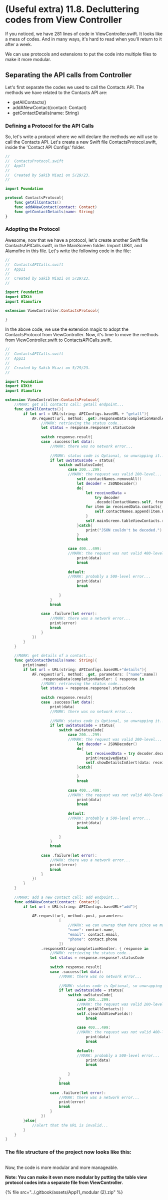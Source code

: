 # (Useful extra) 11.8. Decluttering codes from View Controller

If you noticed, we have 281 lines of code in ViewController.swift. It looks like a mess of codes. And in many ways, it's hard to read when you'll return to it after a week.

We can use protocols and extensions to put the code into multiple files to make it more modular.

## Separating the API calls from Controller

Let's first separate the codes we used to call the Contacts API. The methods we have related to the Contacts API are:

* getAllContacts()
* addANewContact(contact: Contact)
* getContactDetails(name: String)

### Defining a Protocol for the API Calls

So, let's write a protocol where we will declare the methods we will use to call the Contacts API. Let's create a new Swift file ContactsProtocol.swift, inside the 'Contact API Configs' folder.

```swift
//
//  ContactsProtocol.swift
//  App11
//
//  Created by Sakib Miazi on 5/29/23.
//

import Foundation

protocol ContactsProtocol{
    func getAllContacts()
    func addANewContact(contact: Contact)
    func getContactDetails(name: String)
}
```

### Adopting the Protocol

Awesome, now that we have a protocol, let's create another Swift file ContactsAPICalls.swift, in the MainScreen folder. Import UIKit, and Alamofire in this file. Let's write the following code in the file:

```swift
//
//  ContactsAPICalls.swift
//  App11
//
//  Created by Sakib Miazi on 5/29/23.
//

import Foundation
import UIKit
import Alamofire

extension ViewController:ContactsProtocol{
    
}
```

In the above code, we use the extension magic to adopt the ContactsProtocol from ViewController. Now, it's time to move the methods from ViewController.swift to ContactsAPICalls.swift.

```swift
//
//  ContactsAPICalls.swift
//  App11
//
//  Created by Sakib Miazi on 5/29/23.
//

import Foundation
import UIKit
import Alamofire

extension ViewController:ContactsProtocol{
    //MARK: get all contacts call: getall endpoint...
    func getAllContacts(){
        if let url = URL(string: APIConfigs.baseURL + "getall"){
            AF.request(url, method: .get).responseData(completionHandler: { response in
                //MARK: retrieving the status code...
                let status = response.response?.statusCode
                
                switch response.result{
                case .success(let data):
                    //MARK: there was no network error...
                    
                    //MARK: status code is Optional, so unwrapping it...
                    if let uwStatusCode = status{
                        switch uwStatusCode{
                            case 200...299:
                            //MARK: the request was valid 200-level...
                                self.contactNames.removeAll()
                                let decoder = JSONDecoder()
                                do{
                                    let receivedData =
                                        try decoder
                                        .decode(ContactNames.self, from: data)
                                    for item in receivedData.contacts{
                                        self.contactNames.append(item.name)
                                    }
                                    self.mainScreen.tableViewContacts.reloadData()
                                }catch{
                                    print("JSON couldn't be decoded.")
                                }
                                break
                    
                            case 400...499:
                            //MARK: the request was not valid 400-level...
                                print(data)
                                break
                    
                            default:
                            //MARK: probably a 500-level error...
                                print(data)
                                break
                    
                        }
                    }
                    break
                    
                case .failure(let error):
                    //MARK: there was a network error...
                    print(error)
                    break
                }
            })
        }
    }
    
    //MARK: get details of a contact...
    func getContactDetails(name: String){
        print(name)
        if let url = URL(string: APIConfigs.baseURL+"details"){
            AF.request(url, method: .get, parameters: ["name":name])
                .responseData(completionHandler: { response in
                //MARK: retrieving the status code...
                let status = response.response?.statusCode
                
                switch response.result{
                case .success(let data):
                    print(data)
                    //MARK: there was no network error...
                    
                    //MARK: status code is Optional, so unwrapping it...
                    if let uwStatusCode = status{
                        switch uwStatusCode{
                            case 200...299:
                            //MARK: the request was valid 200-level...
                                let decoder = JSONDecoder()
                                do{
                                    let receivedData = try decoder.decode(Contact.self, from: data)
                                    print(receivedData)
                                    self.showDetailsInAlert(data: receivedData)
                                }catch{

                                }
                                break
                    
                            case 400...499:
                            //MARK: the request was not valid 400-level...
                                print(data)
                                break
                    
                            default:
                            //MARK: probably a 500-level error...
                                print(data)
                                break
                    
                        }
                    }
                    break
                    
                case .failure(let error):
                    //MARK: there was a network error...
                    print(error)
                    break
                }
            })
        }
    }
    
    //MARK: add a new contact call: add endpoint...
    func addANewContact(contact: Contact){
        if let url = URL(string: APIConfigs.baseURL+"add"){
            
            AF.request(url, method:.post, parameters:
                        [
                            //MARK: we can unwrap them here since we made sure they are not null above...
                            "name": contact.name,
                            "email": contact.email,
                            "phone": contact.phone
                        ])
                .responseString(completionHandler: { response in
                    //MARK: retrieving the status code...
                    let status = response.response?.statusCode
                    
                    switch response.result{
                    case .success(let data):
                        //MARK: there was no network error...
                        
                        //MARK: status code is Optional, so unwrapping it...
                        if let uwStatusCode = status{
                            switch uwStatusCode{
                                case 200...299:
                                //MARK: the request was valid 200-level...
                                self.getAllContacts()
                                self.clearAddViewFields()
                                    break
                        
                                case 400...499:
                                //MARK: the request was not valid 400-level...
                                    print(data)
                                    break
                        
                                default:
                                //MARK: probably a 500-level error...
                                    print(data)
                                    break
                        
                            }
                        }
                        break
                        
                    case .failure(let error):
                        //MARK: there was a network error...
                        print(error)
                        break
                    }
                })
        }else{
            //alert that the URL is invalid...
        }
    }
}

```

### The file structure of the project now looks like this:

<figure><img src="../.gitbook/assets/Screenshot 2023-05-29 at 2.32.25 PM (1).png" alt=""><figcaption></figcaption></figure>

Now, the code is more modular and more manageable.

**Note: You can make it even more modular by putting the table view protocol codes into a separate file from ViewController.**

{% file src="../.gitbook/assets/App11_modular (2).zip" %}

